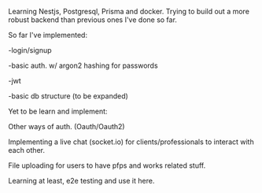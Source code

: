 Learning Nestjs, Postgresql, Prisma and docker. Trying to build out a more robust backend than previous ones I've done so far. 




So far I've implemented:




-login/signup

-basic auth. w/ argon2 hashing for passwords

-jwt

-basic db structure (to be expanded)

Yet to be learn and implement:




Other ways of auth. (Oauth/Oauth2)

Implementing a live chat (socket.io) for clients/professionals to interact with each other.

File uploading for users to have pfps and works related stuff.

Learning at least, e2e testing and use it here.
